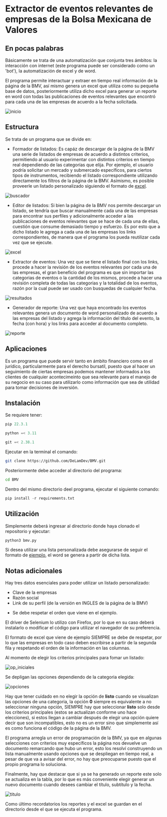 # Extractor de eventos relevantes de empresas de la Bolsa Mexicana de Valores

## En pocas palabras

Básicamente se trata de una automatización que conjunta tres ámbitos: la interacción con internet (este programa puede ser considerado como un 'bot'),
la automatización de excel y de word.

El programa permite interactuar y extraer en tiempo real información de la página de la BMV, así mismo genera un excel que utiliza como su pequeña base de
datos, posteriormente utiliza dicho excel para generar un reporte en word con todas las publicaciones de eventos relevantes que encontró para cada una de las 
empresas de acuerdo a la fecha solicitada.

![inicio](./ss/inicio.png)

## Estructura

Se trata de un programa que se divide en:

- Formador de listados: Es capáz de descargar de la página de la BMV una serie de listados de empresas de acuerdo a distintos criterios,
permitiendo al usuario experimentar con distintos criterios en tiempo real dependiendo de las categorías que elija.
Por ejemplo, el usuario podría solicitar un mercado y submercado específicos, para ciertos tipos de instrumentos, recibiendo el listado
correspondiente utilizando directamente los filtros de la página de la BMV. Asímismo, es posible proveerle un listado personalizado siguiendo
el formato de [excel](./listaEmpresas.xls).

![buscador](./ss/opciones_iniciales.png)

- Editor de listados: Si bien la página de la BMV nos permite descargar un listado, se tendría que buscar manualmente cada una de las empresas
para encontrar sus perfiles y adicionalmente acceder a las publicaciones de eventos relevantes que se hace de cada una de ellas, cuestión que 
consume demasiado tiempo y esfuerzo. Es por esto que a dicho listado le agrega a cada una de las empresas los links correspondientes, de manera
que el programa los pueda reutilizar cada vez que se ejecute.

![excel](./ss/ejemp_excel.png)

- Extractor de eventos: Una vez que se tiene el listado final con los links, procede a hacer la revisión de los eventos relevantes por cada una
de las empresas, el gran beneficio del programa es que sin importar las categorias de eventos o la cantidad de los mismos, procede a hacer una 
revisión completa de todas las categorias y la totalidad de los eventos, razón por la cual puede ser usado con busquedas de cualquier fecha.

![resultados](./ss/resultados.png)

- Generador de reporte: Una vez que haya encontrado los eventos relevantes genera un documento de word personalizado de acuerdo a las empresas del
listado y agrega la información del título del evento, la fecha (con hora) y los links para acceder al documento completo.

![reporte](./ss/ejemp_reporte.png)

## Aplicaciones

Es un programa que puede servir tanto en ámbito financiero como en el jurídico, particularmente para el derecho bursatil, puesto que al hacer un seguimiento
de ciertas empresas podemos mantener informados a los clientes de cualquier acontecimeinto que sea relevante para el manejo de su negocio en su caso para
utilizarlo como información que sea de utilidad para tomar decisiones de inversión.

## Instalación

Se requiere tener:
```python
pip 22.3.1

python =< 3.11

git =< 2.38.1
```

Ejecutar en la terminal el comando:

```bash
git clone https://github.com/DeLamDev/BMV.git
```

Posteriormente debe acceder al directorio del programa:

```bash
cd BMV
```

Dentro del mismo directorio deel programa, ejecutar el siguiente comando:

```python
pip install -r requirements.txt
```

## Utilización

Simplemente deberá ingresar al directorio donde haya clonado el repositorio y ejecutar:

```python
python3 bmv.py
```

Si desea utilizar una lista personalizada debe asegurarse de seguir el formato de [ejemplo](./listaEmpresas.xls), el word se genera a partir de dicha lista.

## Notas adicionales

Hay tres datos esenciales para poder utilizar un listado personalizado:
- Clave de la empresas
- Razón social
- Link de su perfil (de la versión en INGLES de la página de la BMV)
* Se debe respetar el orden que viene en el ejemplo.

El driver de Selenium lo utilizo con Firefox, por lo que en su caso deberá instalarlo o modificar el código para utilizar el navegador de su preferencia.

El formato de excel que viene de ejemplo SIEMPRE se debe de respetar, por lo que las empresas en todo caso deben escribirse a partir de la segunda fila y respetando el
orden de la información en las columnas.

Al momento de elegir los criterios principales para fomar un listado:

![op_iniciales](./ss/opciones_iniciales.png)

Se depligan las opciones dependiendo de la categoria elegida:

![opciones](./ss/ejemplo_sector.png)

Hay que tener cuidado en no elegir la opción de <b>listo</b> cuando se visualizan las opciones de una categoria, la opción <b>0</b> siempre es equivalente a no seleccionar
ninguna opción, SIEMPRE hay que seleccionar <b>listo</b> solo desde los criterios principales (estos se actualizan conforme uno hace elecciones), si estos llegan a cambiar después
de elegir una opción quiere decir que son incompatibles, esto no es un error sino que simplemente así es como funciona el código de la página de la BMV.

El programa arregla un error de programación de la BMV, ya que en algunas selecciones con criterios muy específicos la página nos devuelve un documento remarcando que hubo un error,
esto los resolví construyendo un lista manualmente usando opciones que se despliegan en tiempo real, a pesar de que va a avisar del error, no hay que preocuparse puesto que el propio
programa lo soluciona.

Finalmente, hay que destacar que si ya se ha generado un reporte este solo se actualiza en la tabla, por lo que es más conveniente elegir generar un nuevo documento cuando desees
cambiar el título, subtítulo y la fecha.

![titulo](./ss/titulo_y_sub.png)

Como último recordatorios los reportes y el excel se guardan en el directorio desde el que se ejecuta el programa.
